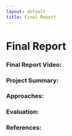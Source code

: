 ```yaml
---
layout: default
title: Final Report
---
```

Final Report
========

### Final Report Video:

### Project Summary:

### Approaches:

### Evaluation:

### References:
